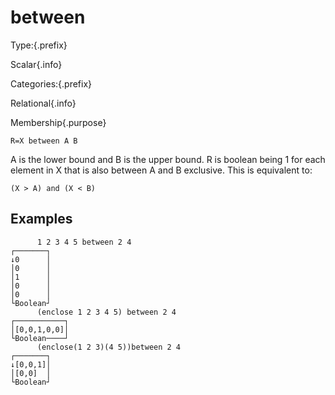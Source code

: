# between

Type:{.prefix}

Scalar{.info}

Categories:{.prefix}

Relational{.info}

Membership{.purpose}

~~~
R=X between A B
~~~

A is the lower bound and B is the upper bound. R is boolean being 1 for each element in X that is
also between A and B exclusive. This is equivalent to:

~~~
(X > A) and (X < B)
~~~

## Examples

~~~
      1 2 3 4 5 between 2 4
┌───────┐
↓0      │
│0      │
│1      │
│0      │
│0      │
└Boolean┘
      (enclose 1 2 3 4 5) between 2 4
┌───────────┐
│[0,0,1,0,0]│
└Boolean────┘
      (enclose(1 2 3)(4 5))between 2 4
┌───────┐
↓[0,0,1]│
│[0,0]  │
└Boolean┘
~~~

